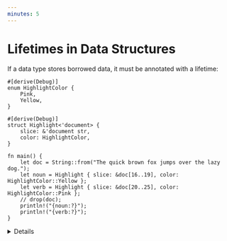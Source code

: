 ```yaml
---
minutes: 5
---
```


# Lifetimes in Data Structures

If a data type stores borrowed data, it must be annotated with a lifetime:

```rust,editable
#[derive(Debug)]
enum HighlightColor {
    Pink,
    Yellow,
}

#[derive(Debug)]
struct Highlight<'document> {
    slice: &'document str,
    color: HighlightColor,
}

fn main() {
    let doc = String::from("The quick brown fox jumps over the lazy dog.");
    let noun = Highlight { slice: &doc[16..19], color: HighlightColor::Yellow };
    let verb = Highlight { slice: &doc[20..25], color: HighlightColor::Pink };
    // drop(doc);
    println!("{noun:?}");
    println!("{verb:?}");
}
```

<details>

- In the above example, the annotation on `Highlight` enforces that the data
  underlying the contained `&str` lives at least as long as any instance of
  `Highlight` that uses that data. A struct cannot live longer than the data it
  references.
- If `doc` is dropped before the end of the lifetime of `noun` or `verb`, the
  borrow checker throws an error.
- Types with borrowed data force users to hold on to the original data. This can
  be useful for creating lightweight views, but it generally makes them somewhat
  harder to use.
- When possible, make data structures own their data directly.
- Some structs with multiple references inside can have more than one lifetime
  annotation. This can be necessary if there is a need to describe lifetime
  relationships between the references themselves, in addition to the lifetime
  of the struct itself. Those are very advanced use cases.

</details>
